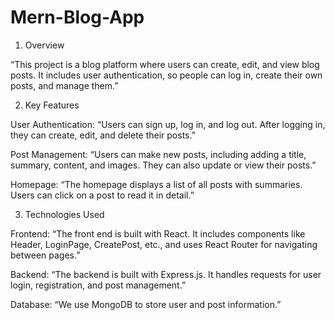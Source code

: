 # Mern-Blog-App
1. Overview

“This project is a blog platform where users can create, edit, and view blog posts. It includes user authentication, so people can log in, create their own posts, and manage them.”

2. Key Features

User Authentication: “Users can sign up, log in, and log out. After logging in, they can create, edit, and delete their posts.”


Post Management: “Users can make new posts, including adding a title, summary, content, and images. They can also update or view their posts.”


Homepage: “The homepage displays a list of all posts with summaries. Users can click on a post to read it in detail.”


3. Technologies Used

Frontend: “The front end is built with React. It includes components like Header, LoginPage, CreatePost, etc., and uses React Router for navigating between pages.”


Backend: “The backend is built with Express.js. It handles requests for user login, registration, and post management.”


Database: “We use MongoDB to store user and post information.”
